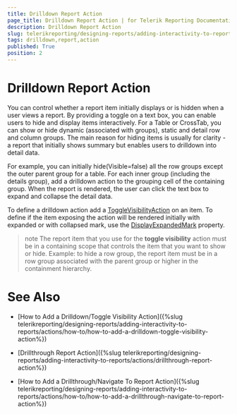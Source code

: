 ```yaml
---
title: Drilldown Report Action
page_title: Drilldown Report Action | for Telerik Reporting Documentation
description: Drilldown Report Action
slug: telerikreporting/designing-reports/adding-interactivity-to-reports/actions/drilldown-report-action
tags: drilldown,report,action
published: True
position: 2
---
```


# Drilldown Report Action



You can control whether a report item initially displays or is hidden when a user views a report. By providing a toggle      	on a text box, you can enable users to hide and display items interactively. For a Table or CrossTab, you can show or hide      	dynamic (associated with groups), static and detail row and column groups. The main reason for hiding items is usually for clarity -      	a report that initially shows summary but enables users to drilldown into detail data.

For example, you can initially hide(Visible=false) all the row groups except the outer parent group for a table. For each inner      	group (including the details group), add a drilldown action to the grouping cell of the containing group. When the report is rendered,      	the user can click the text box to expand and collapse the detail data.

To define a drilldown action add a [ToggleVisibilityAction](/reporting/api/Telerik.Reporting.ToggleVisibilityAction) on an item.      	To define if the item exposing the action will be rendered initially with expanded or with collapsed mark, use the [DisplayExpandedMark](/reporting/api/Telerik.Reporting.ToggleVisibilityAction#Telerik_Reporting_ToggleVisibilityAction_DisplayExpandedMark)     	property. 

>note The report item that you use for the  __toggle visibility__  action must be in a containing scope that controls the item that you want to show or hide.  	Example: to hide a row group, the report item must be in a row group associated with the parent group or higher in the containment hierarchy.


# See Also


 * [How to Add a Drilldown/Toggle Visibility Action]({%slug telerikreporting/designing-reports/adding-interactivity-to-reports/actions/how-to/how-to-add-a-drilldown-toggle-visibility-action%})

 * [Drillthrough Report Action]({%slug telerikreporting/designing-reports/adding-interactivity-to-reports/actions/drillthrough-report-action%})

 * [How to Add a Drillthrough/Navigate To Report Action]({%slug telerikreporting/designing-reports/adding-interactivity-to-reports/actions/how-to/how-to-add-a-drillthrough-navigate-to-report-action%})
